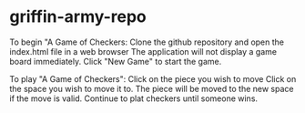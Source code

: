 # griffin-army-repo

To begin "A Game of Checkers:
Clone the github repository and open the index.html file in a web browser
The application will not display a game board immediately. Click "New Game" to start the game.

To play "A Game of Checkers":
Click on the piece you wish to move
Click on the space you wish to move it to.
The piece will be moved to the new space if the move is valid.
Continue to plat checkers until someone wins.
